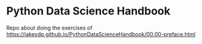 # Python Data Science Handbook
Repo about doing the exercises of https://jakevdp.github.io/PythonDataScienceHandbook/00.00-preface.html


